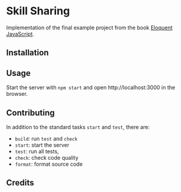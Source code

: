 # Skill Sharing

Implementation of the final example project from the book
[Eloquent JavaScript](https://eloquentjavascript.net).

## Installation

## Usage

Start the server with `npm start` and open http://localhost:3000 in the browser.

## Contributing

In addition to the standard tasks `start` and `test`, there are:

-   `build`: run `test` and `check`
-   `start`: start the server
-   `test`: run all tests,
-   `check`: check code quality
-   `format`: format source code

## Credits
